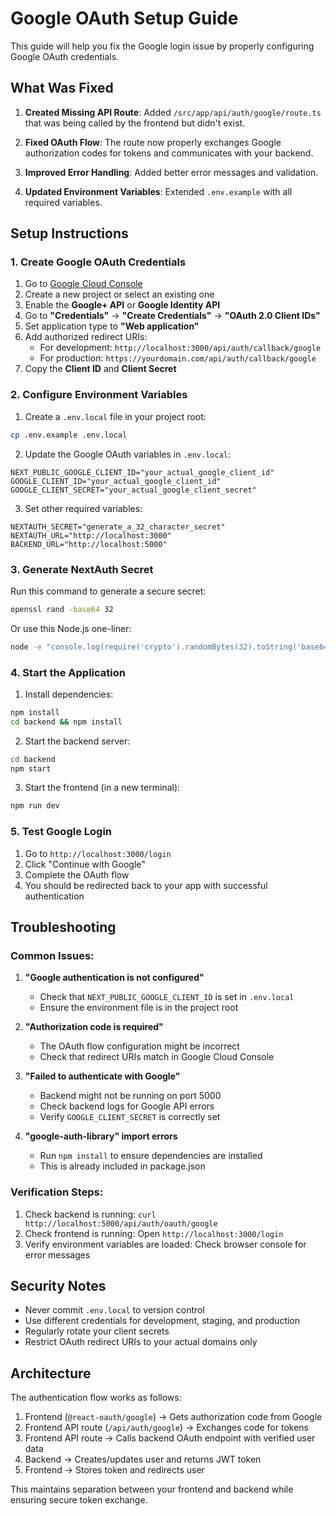 # Google OAuth Setup Guide

This guide will help you fix the Google login issue by properly configuring Google OAuth credentials.

## What Was Fixed

1. **Created Missing API Route**: Added `/src/app/api/auth/google/route.ts` that was being called by the frontend but didn't exist.

2. **Fixed OAuth Flow**: The route now properly exchanges Google authorization codes for tokens and communicates with your backend.

3. **Improved Error Handling**: Added better error messages and validation.

4. **Updated Environment Variables**: Extended `.env.example` with all required variables.

## Setup Instructions

### 1. Create Google OAuth Credentials

1. Go to [Google Cloud Console](https://console.developers.google.com/)
2. Create a new project or select an existing one
3. Enable the **Google+ API** or **Google Identity API**
4. Go to **"Credentials"** → **"Create Credentials"** → **"OAuth 2.0 Client IDs"**
5. Set application type to **"Web application"**
6. Add authorized redirect URIs:
   - For development: `http://localhost:3000/api/auth/callback/google`
   - For production: `https://yourdomain.com/api/auth/callback/google`
7. Copy the **Client ID** and **Client Secret**

### 2. Configure Environment Variables

1. Create a `.env.local` file in your project root:
```bash
cp .env.example .env.local
```

2. Update the Google OAuth variables in `.env.local`:
```env
NEXT_PUBLIC_GOOGLE_CLIENT_ID="your_actual_google_client_id"
GOOGLE_CLIENT_ID="your_actual_google_client_id"
GOOGLE_CLIENT_SECRET="your_actual_google_client_secret"
```

3. Set other required variables:
```env
NEXTAUTH_SECRET="generate_a_32_character_secret"
NEXTAUTH_URL="http://localhost:3000"
BACKEND_URL="http://localhost:5000"
```

### 3. Generate NextAuth Secret

Run this command to generate a secure secret:
```bash
openssl rand -base64 32
```

Or use this Node.js one-liner:
```bash
node -e "console.log(require('crypto').randomBytes(32).toString('base64'))"
```

### 4. Start the Application

1. Install dependencies:
```bash
npm install
cd backend && npm install
```

2. Start the backend server:
```bash
cd backend
npm start
```

3. Start the frontend (in a new terminal):
```bash
npm run dev
```

### 5. Test Google Login

1. Go to `http://localhost:3000/login`
2. Click "Continue with Google"
3. Complete the OAuth flow
4. You should be redirected back to your app with successful authentication

## Troubleshooting

### Common Issues:

1. **"Google authentication is not configured"**
   - Check that `NEXT_PUBLIC_GOOGLE_CLIENT_ID` is set in `.env.local`
   - Ensure the environment file is in the project root

2. **"Authorization code is required"**
   - The OAuth flow configuration might be incorrect
   - Check that redirect URIs match in Google Cloud Console

3. **"Failed to authenticate with Google"**
   - Backend might not be running on port 5000
   - Check backend logs for Google API errors
   - Verify `GOOGLE_CLIENT_SECRET` is correctly set

4. **"google-auth-library" import errors**
   - Run `npm install` to ensure dependencies are installed
   - This is already included in package.json

### Verification Steps:

1. Check backend is running: `curl http://localhost:5000/api/auth/oauth/google`
2. Check frontend is running: Open `http://localhost:3000/login`
3. Verify environment variables are loaded: Check browser console for error messages

## Security Notes

- Never commit `.env.local` to version control
- Use different credentials for development, staging, and production
- Regularly rotate your client secrets
- Restrict OAuth redirect URIs to your actual domains only

## Architecture

The authentication flow works as follows:

1. Frontend (`@react-oauth/google`) → Gets authorization code from Google
2. Frontend API route (`/api/auth/google`) → Exchanges code for tokens
3. Frontend API route → Calls backend OAuth endpoint with verified user data
4. Backend → Creates/updates user and returns JWT token
5. Frontend → Stores token and redirects user

This maintains separation between your frontend and backend while ensuring secure token exchange.